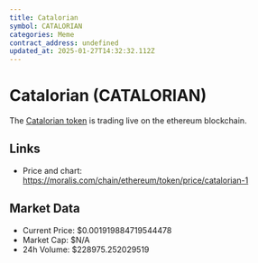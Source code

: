 ```yaml
---
title: Catalorian
symbol: CATALORIAN
categories: Meme
contract_address: undefined
updated_at: 2025-01-27T14:32:32.112Z
---
```


# Catalorian (CATALORIAN)
The [Catalorian token](https://moralis.com/chain/ethereum/token/price/catalorian-1) is trading live on the ethereum blockchain.

## Links
- Price and chart: https://moralis.com/chain/ethereum/token/price/catalorian-1

## Market Data
- Current Price: $0.001919884719544478
- Market Cap: $N/A
- 24h Volume: $228975.252029519
